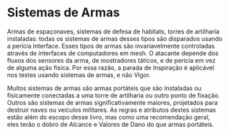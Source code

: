 # Sistemas de Armas

Armas de espaçonaves, sistemas de defesa de habitats, torres de artilharia instaladas: todas os sistemas de armas desses tipos são disparados usando a perícia Interface. Esses tipos de armas são invariavelmente controladas através de interfaces de computadores em mesh. O atacante depende dos fluxos dos sensores da arma, de mostradores táticos, e de perícia em vez de alguma ação física. Por essa razão, a parada de Inspiração é aplicável nos testes usando sistemas de armas, e não Vigor.

Muitos sistemas de armas são armas portáteis que são instaladas ou fisicamente conectadas a uma torre de artilharia ou outro ponto de fixação. Outros são sistemas de armas significativamente maiores, projetados para destruir naves ou veículos militares. As regras e atributos destes sistemas estão além do escopo desse livro, mas como uma recomendação geral, eles terão o dobro de Alcance e Valores de Dano do que armas portáteis.
